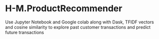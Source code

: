 # H-M.ProductRecommender
Use Jupyter Notebook and Google colab along with Dask, TFIDF vectors and cosine similarity to explore past customer transactions and predict future transactions

